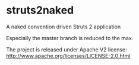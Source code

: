 struts2naked
============

A naked convention driven Struts 2 application

Especially the master branch is reduced to the max.

The project is released under Apache V2 license:
http://www.apache.org/licenses/LICENSE-2.0.html
